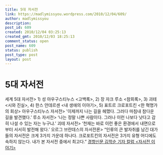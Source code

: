 ```yaml
---
title: 5대 자서전
link: https://madlymissyou.wordpress.com/2010/12/04/609/
author: madlymissyou
description: 
post_id: 609
created: 2010/12/04 03:25:13
created_gmt: 2010/12/03 18:25:13
comment_status: open
post_name: 609
status: publish
post_type: post
layout: post
---
```


# 5대 자서전

세계 5대 자서전> 1) 성 아우구스티누스 <고백록>, 2) 장 자크 루소 <참회록>, 3) 괴테 <시와 진실>, 4) 한스 안데르센 <내 생애의 이야기>, 5) 표트르 크로포트킨 <한 혁명가의 회상> 아우구스티누스 자서전> '이제까지 나는 길을 헤맸다. 그러다 마침내 참다운 길을 발견했다.’ 루소 자서전> ‘나는 정말 나쁜 사람이다. 그러나 이런 나보다 낫다고 감히 나설 수 있는 자는 누구냐.’ 괴테 자서전> ‘천재는 바로 이런 좋은 환경에서 내면으로부터 서서히 발전해 왔다.’ 오르그 브란데스의 자서전론> “인류의 큰 발자취를 남긴 대가들의 자서전은 크게 3가지 가운데 하나다. 크로포트킨의 자서전은 3가지 유형 어디에도 속하지 않는다. 내가 본 자서전 중에서 최고다.” [경향신문 김학순 기자 칼럼 <자서전 이야기>](http://news.khan.co.kr/kh_news/khan_art_view.html?artid=201012032021395&code=900308RT)